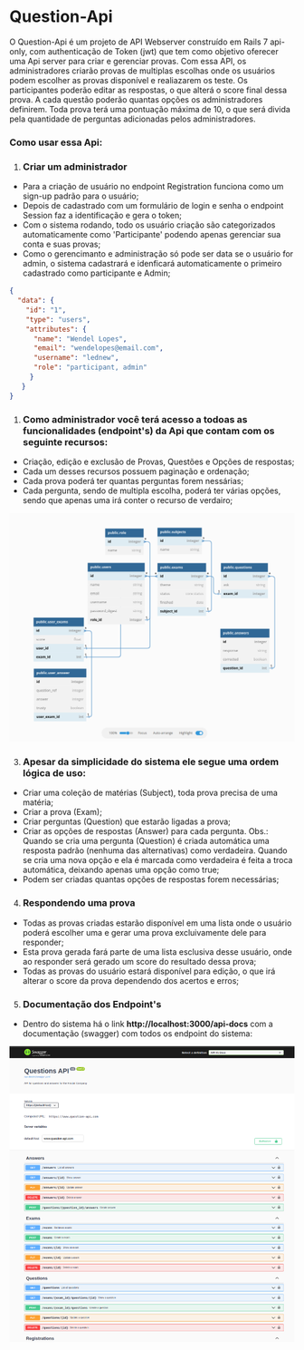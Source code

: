 # Question-Api

O Question-Api é um projeto de API Webserver construído em Rails 7 api-only, com authenticação de Token (jwt) que tem como objetivo oferecer uma Api server para criar e gerenciar provas. Com essa API, os administradores criarão provas de multiplas escolhas onde os usuários podem escolher as provas disponível e realiazarem os teste. Os participantes poderão editar as respostas, o que alterá o score final dessa prova. A cada questão poderão quantas opções os administradores definirem. Toda prova terá uma pontuação máxima de 10, o que será divida pela quantidade de perguntas adicionadas pelos administradores.

### Como usar essa Api:
1) ### Criar um administrador
* Para a criação de usuário no endpoint Registration funciona como um sign-up padrão para o usuário;
* Depois de cadastrado com um formulário de login e senha o endpoint Session faz a identificação e gera o token;
* Com o sistema rodando, todo os usuário criação são categorizados automaticamente como 'Participante' podendo apenas gerenciar sua conta e suas provas;
* Como o gerencimanto e administração só pode ser data se o usuário for admin, o sistema cadastrará e idenficará automaticamente o primeiro cadastrado como participante e Admin;  
```json
{
  "data": {
    "id": "1",
    "type": "users",
    "attributes": {
      "name": "Wendel Lopes",
      "email": "wendelopes@email.com",
      "username": "lednew",
      "role": "participant, admin"
     }
   }
} 
```

1) ### Como administrador você terá acesso a todoas as funcionalidades (endpoint's) da Api que contam com os seguinte recursos:
* Criação, edição e exclusão de Provas, Questões e Opções de respostas;
* Cada um desses recursos possuem paginação e ordenação;
* Cada prova poderá ter quantas perguntas forem nessárias;
* Cada pergunta, sendo de multipla escolha, poderá ter várias opções, sendo que apenas uma irá conter o recurso de verdairo;

<img src="https://github.com/wlosantos/questions-app/blob/develop/public/fractal_dbase.png" width="550" />

3) ### Apesar da simplicidade do sistema ele segue uma ordem lógica de uso:
- Criar uma coleção de matérias (Subject), toda prova precisa de uma matéria;
- Criar a prova (Exam);
- Criar perguntas (Question) que estarão ligadas a prova;
- Criar as opções de respostas (Answer) para cada pergunta. Obs.: Quando se cria uma pergunta (Question) é criada automática uma resposta padrão (nenhuma das alternativas) como verdadeira. Quando se cria uma nova opção e ela é marcada como verdadeira é feita a troca automática, deixando apenas uma opção como true;
- Podem ser criadas quantas opções de respostas forem necessárias;

4) ### Respondendo uma prova
- Todas as provas criadas estarão disponível em uma lista onde o usuário poderá escolher uma e gerar uma prova excluivamente dele para responder;
- Esta prova gerada fará parte de uma lista esclusiva desse usuário, onde ao responder será gerado um score do resultado dessa prova;
- Todas as provas do usuário estará disponível para edição, o que irá alterar o score da prova dependendo dos acertos e erros;

5) ### Documentação dos Endpoint's
- Dentro do sistema há o link <b>http://localhost:3000/api-docs</b> com a documentação (swagger) com todos os endpoint do sistema:

<img src="https://github.com/wlosantos/questions-app/blob/develop/public/fractal_swagger.png" />
